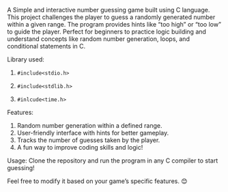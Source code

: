 A Simple and interactive number guessing game built using C language. This project challenges the player to guess a randomly generated number within a given range. The program provides hints like “too high” or “too low” to guide the player. Perfect for beginners to practice logic building and understand concepts like random number generation, loops, and conditional statements in C.

Library used:
1.     #include<stdio.h>
2.     #include<stdlib.h>
3.     #inlcude<time.h>

Features:
1. Random number generation within a defined range.
2. User-friendly interface with hints for better gameplay.
3. Tracks the number of guesses taken by the player.
4. A fun way to improve coding skills and logic!
   
Usage:
Clone the repository and run the program in any C compiler to start guessing!

Feel free to modify it based on your game’s specific features. 😊

